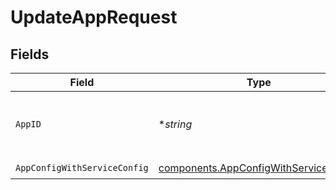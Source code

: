 # UpdateAppRequest


## Fields

| Field                                                                                          | Type                                                                                           | Required                                                                                       | Description                                                                                    | Example                                                                                        |
| ---------------------------------------------------------------------------------------------- | ---------------------------------------------------------------------------------------------- | ---------------------------------------------------------------------------------------------- | ---------------------------------------------------------------------------------------------- | ---------------------------------------------------------------------------------------------- |
| `AppID`                                                                                        | **string*                                                                                      | :heavy_minus_sign:                                                                             | N/A                                                                                            | app-af469a92-5b45-4565-b3c4-b79878de67d2                                                       |
| `AppConfigWithServiceConfig`                                                                   | [components.AppConfigWithServiceConfig](../../models/components/appconfigwithserviceconfig.md) | :heavy_check_mark:                                                                             | N/A                                                                                            |                                                                                                |